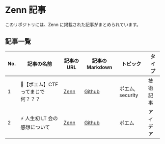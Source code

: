 # Zenn 記事

このリポジトリには、Zenn に掲載された記事がまとめられています。

## 記事一覧

| No. | 記事の名前                         | 記事の URL                                             | 記事の Markdown                       | トピック         | タイプ   |
| --- | ---------------------------------- | ------------------------------------------------------ | ------------------------------------- | ---------------- | -------- |
| 1   | 🏁【ポエム】CTF ってまじで何？？？ | [Zenn](https://zenn.dev/nitic_students/01-what-is-ctf) | [Github](/articles/01-what-is-ctf.md) | ポエム, security | 技術記事 |
| 2   | ⚡ 人生初 LT 会の感想について      | [Zenn](https://zenn.dev/fukayatti0/02-my-first-lt)     | [Github](/articles/02-my-first-lt.md) | ポエム           | アイデア |

